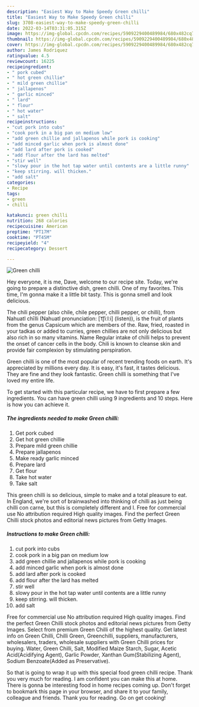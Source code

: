 ```yaml
---
description: "Easiest Way to Make Speedy Green chilli"
title: "Easiest Way to Make Speedy Green chilli"
slug: 3708-easiest-way-to-make-speedy-green-chilli
date: 2022-03-14T03:31:05.315Z
image: https://img-global.cpcdn.com/recipes/5909229400489984/680x482cq70/green-chilli-recipe-main-photo.jpg
thumbnail: https://img-global.cpcdn.com/recipes/5909229400489984/680x482cq70/green-chilli-recipe-main-photo.jpg
cover: https://img-global.cpcdn.com/recipes/5909229400489984/680x482cq70/green-chilli-recipe-main-photo.jpg
author: James Rodriquez
ratingvalue: 4.5
reviewcount: 16225
recipeingredient:
- " pork cubed"
- " hot green chillie"
- " mild green chillie"
- " jallapenos"
- " garlic minced"
- " lard"
- " flour"
- " hot water"
- " salt"
recipeinstructions:
- "cut pork into cubs"
- "cook pork in a big pan on medium low"
- "add green chillie and jallapenos while pork is cooking"
- "add minced garlic when pork is almost done"
- "add lard after pork is cooked"
- "add flour after the lard has melted"
- "stir well"
- "slowy pour in the hot tap water until contents are a little runny"
- "keep stirring. will thicken."
- "add salt"
categories:
- Recipe
tags:
- green
- chilli

katakunci: green chilli 
nutrition: 268 calories
recipecuisine: American
preptime: "PT17M"
cooktime: "PT45M"
recipeyield: "4"
recipecategory: Dessert

---
```



![Green chilli](https://img-global.cpcdn.com/recipes/5909229400489984/680x482cq70/green-chilli-recipe-main-photo.jpg)

Hey everyone, it is me, Dave, welcome to our recipe site. Today, we're going to prepare a distinctive dish, green chilli. One of my favorites. This time, I'm gonna make it a little bit tasty. This is gonna smell and look delicious.

The chili pepper (also chile, chile pepper, chilli pepper, or chilli), from Nahuatl chīlli (Nahuatl pronunciation: [ˈt͡ʃiːlːi] (listen)), is the fruit of plants from the genus Capsicum which are members of the. Raw, fried, roasted in your tadkas or added to curries, green chillies are not only delicious but also rich in so many vitamins. Name Regular intake of chilli helps to prevent the onset of cancer cells in the body. Chili is known to cleanse skin and provide fair complexion by stimulating perspiration.

Green chilli is one of the most popular of recent trending foods on earth. It's appreciated by millions every day. It is easy, it's fast, it tastes delicious. They are fine and they look fantastic. Green chilli is something that I've loved my entire life.


To get started with this particular recipe, we have to first prepare a few ingredients. You can have green chilli using 9 ingredients and 10 steps. Here is how you can achieve it.

<!--inarticleads1-->

##### The ingredients needed to make Green chilli:

1. Get  pork cubed
1. Get  hot green chillie
1. Prepare  mild green chillie
1. Prepare  jallapenos
1. Make ready  garlic minced
1. Prepare  lard
1. Get  flour
1. Take  hot water
1. Take  salt


This green chilli is so delicious, simple to make and a total pleasure to eat. In England, we&#39;re sort of brainwashed into thinking of chilli as just being chilli con carne, but this is completely different and I. Free for commercial use No attribution required High quality images. Find the perfect Green Chilli stock photos and editorial news pictures from Getty Images. 

<!--inarticleads2-->

##### Instructions to make Green chilli:

1. cut pork into cubs
1. cook pork in a big pan on medium low
1. add green chillie and jallapenos while pork is cooking
1. add minced garlic when pork is almost done
1. add lard after pork is cooked
1. add flour after the lard has melted
1. stir well
1. slowy pour in the hot tap water until contents are a little runny
1. keep stirring. will thicken.
1. add salt


Free for commercial use No attribution required High quality images. Find the perfect Green Chilli stock photos and editorial news pictures from Getty Images. Select from premium Green Chilli of the highest quality. Get latest info on Green Chilli, Chilli Green, Greenchilli, suppliers, manufacturers, wholesalers, traders, wholesale suppliers with Green Chilli prices for buying. Water, Green Chilli, Salt, Modified Maize Starch, Sugar, Acetic Acid(Acidifying Agent), Garlic Powder, Xanthan Gum(Stabilizing Agent), Sodium Benzoate(Added as Preservative). 

So that is going to wrap it up with this special food green chilli recipe. Thank you very much for reading. I am confident you can make this at home. There is gonna be interesting food in home recipes coming up. Don't forget to bookmark this page in your browser, and share it to your family, colleague and friends. Thank you for reading. Go on get cooking!
